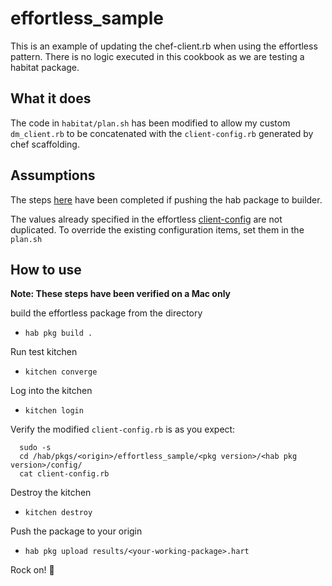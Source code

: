 # effortless_sample

This is an example of updating the chef-client.rb when using the effortless pattern.  There is no logic executed in this cookbook as we are testing a habitat package.

## What it does

The code in `habitat/plan.sh` has been modified to allow my custom `dm_client.rb` to be concatenated with the `client-config.rb` generated by chef scaffolding.

## Assumptions

The steps [here](https://www.habitat.sh/docs/using-builder/) have been completed if pushing the hab package to builder.

The values already specified in the effortless [client-config](https://github.com/chef/effortless/blob/master/scaffolding-chef-infra/lib/linux/client-chunk.rb) are not duplicated.  To override the existing configuration items, set them in the `plan.sh`

## How to use

**Note: These steps have been verified on a Mac only**

build the effortless package from the directory

- `hab pkg build .`

Run test kitchen

- `kitchen converge`

Log into the kitchen

- `kitchen login`

Verify the modified `client-config.rb` is as you expect:

``` SHELL
  sudo -s
  cd /hab/pkgs/<origin>/effortless_sample/<pkg version>/<hab pkg version>/config/
  cat client-config.rb
```

Destroy the kitchen

- `kitchen destroy`

Push the package to your origin

- `hab pkg upload results/<your-working-package>.hart`

Rock on! :metal:
